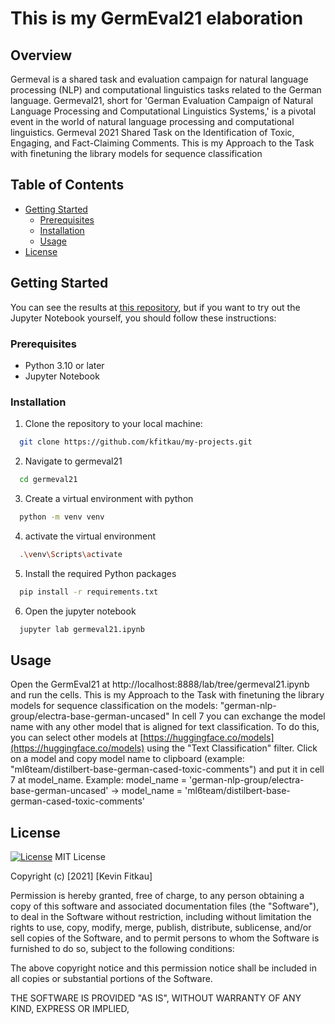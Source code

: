 # This is my GermEval21 elaboration

## Overview
Germeval is a shared task and evaluation campaign for natural language processing (NLP) and computational linguistics tasks related to the German language. Germeval21, short for 'German Evaluation Campaign of Natural Language Processing and Computational Linguistics Systems,' is a pivotal event in the world of natural language processing and computational linguistics. Germeval 2021 Shared Task on the Identification of Toxic, Engaging, and Fact-Claiming Comments. This is my Approach to the Task with finetuning the library models for sequence classification

## Table of Contents

- [Getting Started](#getting-started)
  - [Prerequisites](#prerequisites)
  - [Installation](#installation)
  - [Usage](#usage)
- [License](#license)

## Getting Started

You can see the results at [this repository](https://github.com/kfitkau/my-projects/tree/main/germeval21/germeval21.pdf), but if you want to try out the Jupyter Notebook yourself, you should follow these instructions:

### Prerequisites

- Python 3.10 or later
- Jupyter Notebook

### Installation

1. Clone the repository to your local machine:

 ```bash
   git clone https://github.com/kfitkau/my-projects.git
 ```

2. Navigate to germeval21
```bash
  cd germeval21
```

3. Create a virtual environment with python
```bash
  python -m venv venv
```

4. activate the virtual environment
```bash
  .\venv\Scripts\activate
```

5. Install the required Python packages
```bash
  pip install -r requirements.txt
```

6. Open the jupyter notebook
```bash
  jupyter lab germeval21.ipynb
 ```

## Usage
Open the GermEval21 at http://localhost:8888/lab/tree/germeval21.ipynb and run the cells.
This is my Approach to the Task with finetuning the library models for sequence classification on the models: "german-nlp-group/electra-base-german-uncased"
In cell 7 you can exchange the model name with any other model that is aligned for text classification.
To do this, you can select other models at [https://huggingface.co/models](https://huggingface.co/models) using the "Text Classification" filter.
Click on a model and copy model name to clipboard (example: "ml6team/distilbert-base-german-cased-toxic-comments") and put it in cell 7 at model_name.
Example: model_name = 'german-nlp-group/electra-base-german-uncased' -> model_name = 'ml6team/distilbert-base-german-cased-toxic-comments'

## License
[![License](https://img.shields.io/badge/License-MIT-blue.svg)](LICENSE)
MIT License

Copyright (c) [2021] [Kevin Fitkau]

Permission is hereby granted, free of charge, to any person obtaining a copy
of this software and associated documentation files (the "Software"), to deal
in the Software without restriction, including without limitation the rights
to use, copy, modify, merge, publish, distribute, sublicense, and/or sell
copies of the Software, and to permit persons to whom the Software is
furnished to do so, subject to the following conditions:

The above copyright notice and this permission notice shall be included in all
copies or substantial portions of the Software.

THE SOFTWARE IS PROVIDED "AS IS", WITHOUT WARRANTY OF ANY KIND, EXPRESS OR
IMPLIED,
